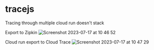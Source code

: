 # tracejs
Tracing through multiple cloud run doesn't stack 

Export to Zipkin
![Screenshot 2023-07-17 at 10 46 52](https://github.com/sytdas/tracejs/assets/110009581/dac4c4fa-a6a5-4ff7-ad4f-f7c4a52adea1)

Cloud run export to Cloud Trace
![Screenshot 2023-07-17 at 10 47 29](https://github.com/sytdas/tracejs/assets/110009581/1386374d-df1a-4478-bf5b-1250ff2286ce)
